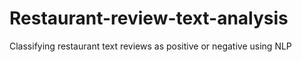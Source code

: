 # Restaurant-review-text-analysis
Classifying restaurant text reviews as positive or negative using NLP

